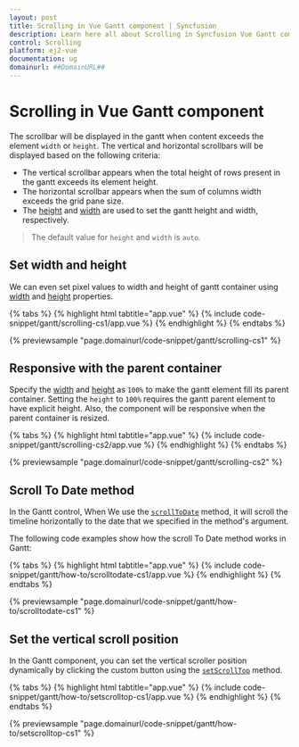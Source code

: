 ```yaml
---
layout: post
title: Scrolling in Vue Gantt component | Syncfusion
description: Learn here all about Scrolling in Syncfusion Vue Gantt component of Syncfusion Essential JS 2 and more.
control: Scrolling 
platform: ej2-vue
documentation: ug
domainurl: ##DomainURL##
---
```


# Scrolling in Vue Gantt component

The scrollbar will be displayed in the gantt when content exceeds the element `width` or `height`. The vertical and horizontal scrollbars will be displayed based on the following criteria:

* The vertical scrollbar appears when the total height of rows present in the gantt exceeds its element height.
* The horizontal scrollbar appears when the sum of columns width exceeds the grid pane size.
* The [height](https://ej2.syncfusion.com/vue/documentation/api/gantt/#height) and [width](https://ej2.syncfusion.com/vue/documentation/api/gantt/#width) are used to set the gantt height and width, respectively.

> The default value for `height` and `width` is `auto`.

## Set width and height

We can even set pixel values to width and height of gantt container using [width](https://ej2.syncfusion.com/vue/documentation/api/gantt/#width) and [height](https://ej2.syncfusion.com/vue/documentation/api/gantt/#height) properties.

{% tabs %}
{% highlight html tabtitle="app.vue" %}
{% include code-snippet/gantt/scrolling-cs1/app.vue %}
{% endhighlight %}
{% endtabs %}
        
{% previewsample "page.domainurl/code-snippet/gantt/scrolling-cs1" %}

## Responsive with the parent container

Specify the [width](https://ej2.syncfusion.com/vue/documentation/api/gantt/#width) and [height](https://ej2.syncfusion.com/vue/documentation/api/gantt/#height) as `100%` to make the gantt element fill its parent container.
Setting the `height` to `100%` requires the gantt parent element to have explicit height. Also, the component will be responsive when the parent container is resized.

{% tabs %}
{% highlight html tabtitle="app.vue" %}
{% include code-snippet/gantt/scrolling-cs2/app.vue %}
{% endhighlight %}
{% endtabs %}
        
{% previewsample "page.domainurl/code-snippet/gantt/scrolling-cs2" %}

## Scroll To Date method

In the Gantt control, When We use the [`scrollToDate`](https://ej2.syncfusion.com/documentation/api/gantt/#scrolltodate) method, it will scroll the timeline horizontally to the date that we specified in the method's argument.

The following code examples show how the scroll To Date method works in Gantt:

{% tabs %}
{% highlight html tabtitle="app.vue" %}
{% include code-snippet/gantt/how-to/scrolltodate-cs1/app.vue %}
{% endhighlight %}
{% endtabs %}
        
{% previewsample "page.domainurl/code-snippet/gantt/how-to/scrolltodate-cs1" %}

## Set the vertical scroll position

In the Gantt component, you can set the vertical scroller position dynamically by clicking the custom button using the [`setScrollTop`](https://ej2.syncfusion.com/vue/documentation/api/gantt/#setscrolltop) method.

{% tabs %}
{% highlight html tabtitle="app.vue" %}
{% include code-snippet/gantt/how-to/setscrolltop-cs1/app.vue %}
{% endhighlight %}
{% endtabs %}
        
{% previewsample "page.domainurl/code-snippet/gantt/how-to/setscrolltop-cs1" %}